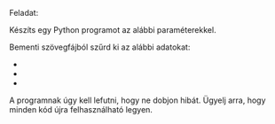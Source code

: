 Feladat:

Készíts egy Python programot az alábbi paraméterekkel.

Bementi szövegfájból szűrd ki az alábbi adatokat:


-
-
-


A programnak úgy kell lefutni, hogy ne dobjon hibát. Ügyelj arra, hogy minden kód újra felhasználható legyen. 

